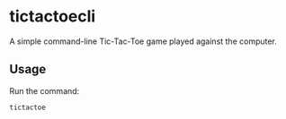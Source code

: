 # tictactoecli

A simple command-line Tic-Tac-Toe game played against the computer.

## Usage

Run the command:
```
tictactoe
```
